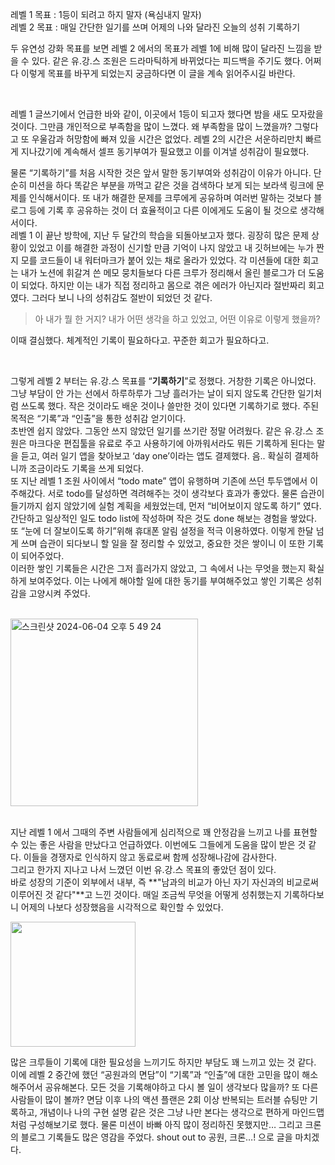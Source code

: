 레벨 1 목표 : 1등이 되려고 하지 말자 (욕심내지 말자)   
레벨 2 목표 : 매일 간단한 일기를 쓰며 어제의 나와 달라진 오늘의 성취 기록하기

두 유연성 강화 목표를 보면 레벨 2 에서의 목표가 레벨 1에 비해 많이 달라진 느낌을 받을 수 있다. 같은 유.강.스 조원은 드라마틱하게 바뀌었다는 피드백을 주기도 했다. 어쩌다 이렇게 목표를 바꾸게 되었는지 궁금하다면 이 글을 계속 읽어주시길 바란다.

<br>

레벨 1 글쓰기에서 언급한 바와 같이, 이곳에서 1등이 되고자 했다면 밤을 새도 모자랐을 것이다. 그만큼 개인적으로 부족함을 많이 느꼈다. 왜 부족함을 많이 느꼈을까? 그렇다고 또 우울감과 허망함에 빠져 있을 시간은 없었다. 레벨 2의 시간은 서운하리만치 빠르게 지나갔기에 계속해서 셀프 동기부여가 필요했고 이를 이겨낼 성취감이 필요했다.

물론 “기록하기”를 처음 시작한 것은 앞서 말한 동기부여와 성취감이 이유가 아니다. 단순히 미션을 하다 똑같은 부분을 까먹고 같은 것을 검색하다 보게 되는 보라색 링크에 문제를 인식해서이다. 또 내가 해결한 문제를 크루에게 공유하며 여러번 말하는 것보다 블로그 등에 기록 후 공유하는 것이 더 효율적이고 다른 이에게도 도움이 될 것으로 생각해서이다.   
레벨 1 이 끝난 방학에, 지난 두 달간의 학습을 되돌아보고자 했다. 굉장히 많은 문제 상황이 있었고 이를 해결한 과정이 신기할 만큼 기억이 나지 않았고 내 깃허브에는 누가 짠지 모를 코드들이 내 워터마크가 붙어 있는 채로 올라가 있었다. 각 미션들에 대한 회고는 내가 노션에 휘갈겨 쓴 메모 뭉치들보다 다른 크루가 정리해서 올린 블로그가 더 도움이 되었다. 하지만 이는 내가 직접 정리하고 몸으로 겪은 에러가 아닌지라 절반짜리 회고였다. 그러다 보니 나의 성취감도 절반이 되었던 것 같다.

> 아 내가 뭘 한 거지? 내가 어떤 생각을 하고 있었고, 어떤 이유로 이렇게 했을까?

이때 결심했다. 체계적인 기록이 필요하다고. 꾸준한 회고가 필요하다고.

<br>

그렇게 레벨 2 부터는 유.강.스 목표를 “**기록하기**”로 정했다. 거창한 기록은 아니었다. 그냥 부담이 안 가는 선에서 하루하루가 그냥 흘러가는 날이 되지 않도록 간단한 일기처럼 쓰도록 했다. 작은 것이라도 배운 것이나 쓸만한 것이 있다면 기록하기로 했다. 주된 목적은 “기록”과 “인출”을 통한 성취감 얻기이다.   
초반엔 쉽지 않았다. 그동안 쓰지 않았던 일기를 쓰기란 정말 어려웠다. 같은 유.강.스 조원은 마크다운 편집툴을 유료로 주고 사용하기에 아까워서라도 뭐든 기록하게 된다는 말을 듣고, 여러 일기 앱을 찾아보고 ‘day one’이라는 앱도 결제했다. 음.. 확실히 결제하니까 조금이라도 기록을 쓰게 되었다.   
또 지난 레벨 1 조원 사이에서 “todo mate” 앱이 유행하며 기존에 쓰던 투두앱에서 이주해갔다. 서로 todo를 달성하면 격려해주는 것이 생각보다 효과가 좋았다. 물론 습관이 들기까지 쉽지 않았기에 실험 계획을 세웠었는데, 먼저 “비어보이지 않도록 하기” 였다. 간단하고 일상적인 일도 todo list에 작성하며 작은 것도 done 해보는 경험을 쌓았다. 또 “눈에 더 잘보이도록 하기”위해 휴대폰 알림 설정을 적극 이용하였다. 이렇게 한달 넘게 쓰며 습관이 되다보니 할 일을 잘 정리할 수 있었고, 중요한 것은 쌓이니 이 또한 기록이 되어주었다.   
이러한 쌓인 기록들은 시간은 그저 흘러가지 않았고, 그 속에서 나는 무엇을 했는지 확실하게 보여주었다. 이는 나에게 해야할 일에 대한 동기를 부여해주었고 쌓인 기록은 성취감을 고양시켜 주었다.

<br>

<img width="300" alt="스크린샷 2024-06-04 오후 5 49 24" src="https://github.com/Jaymyong66/woowa-writing/assets/78201530/94325429-8127-4e8d-802d-b09039788383">

<br>



<br>


지난 레벨 1 에서 그때의 주변 사람들에게 심리적으로 꽤 안정감을 느끼고 나를 표현할 수 있는 좋은 사람을 만났다고 언급하였다. 이번에도 그들에게 도움을 많이 받은 것 같다. 이들을 경쟁자로 인식하지 않고 동료로써 함께 성장해나감에 감사한다.   
그리고 한가지 지나고 나서 느꼈던 이번 유.강.스 목표의 좋았던 점이 있다.   
바로 성장의 기준이 외부에서 내부, 즉 **"남과의 비교가 아닌 자기 자신과의 비교로써 이루어진 것 같다"**고 느낀 것이다. 매일 조금씩 무엇을 어떻게 성취했는지 기록하다보니 어제의 나보다 성장했음을 시각적으로 확인할 수 있었다.   

<img src="https://github.com/Jaymyong66/woowa-writing/assets/78201530/fc64c950-a90c-499c-ad8b-5aac4d013712" width=200 />   

많은 크루들이 기록에 대한 필요성을 느끼기도 하지만 부담도 꽤 느끼고 있는 것 같다. 이에 레벨 2 중간에 했던 “공원과의 면담”이 “기록”과 “인출”에 대한 고민을 많이 해소해주어서 공유해본다. 모든 것을 기록해야하고 다시 볼 일이 생각보다 많을까? 또 다른 사람들이 많이 볼까? 면담 이후 나의 액션 플랜은 2회 이상 반복되는 트러블 슈팅만 기록하고, 개념이나 나의 구현 설명 같은 것은 그냥 나만 본다는 생각으로 편하게 마인드맵 처럼 구성해보기로 했다. 물론 미션이 바빠 아직 많이 정리하진 못했지만… 그리고 크론의 블로그 기록들도 많은 영감을 주었다. shout out to 공원, 크론…! 으로 글을 마치겠다.
